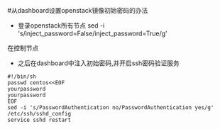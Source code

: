 #从dashboard设置openstack镜像初始密码的办法

- 登录openstack所有节点
sed -i 's/inject_password=False/inject_password=True/g'

在控制节点


- 之后在dashboard中注入初始密码,并开启ssh密码验证服务

```
#!/bin/sh
passwd centos<<EOF
yourpassword
yourpassword
EOF
sed -i 's/PasswordAuthentication no/PasswordAuthentication yes/g' /etc/ssh/sshd_config
service sshd restart
```